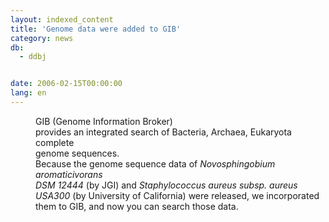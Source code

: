 ```yaml
---
layout: indexed_content
title: 'Genome data were added to GIB'
category: news
db:
  - ddbj


date: 2006-02-15T00:00:00
lang: en
---
```


<html>
<dd>GIB (Genome Information Broker)<br> provides an integrated search of Bacteria, Archaea, Eukaryota complete<br> genome sequences.<br> Because the genome sequence data of <i>Novosphingobium aromaticivorans<br> DSM 12444</i> (by JGI) and <i>Staphylococcus aureus subsp. aureus<br> USA300</i> (by University of California) were released, we incorporated<br> them to GIB, and now you can search those data.</dd>
</html>

